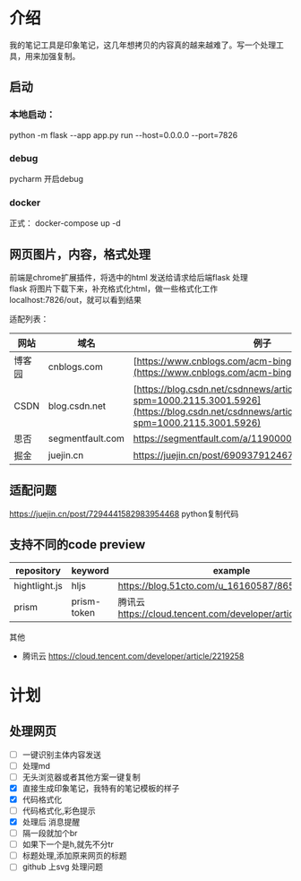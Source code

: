 # 介绍
我的笔记工具是印象笔记，这几年想拷贝的内容真的越来越难了。写一个处理工具，用来加强复制。

## 启动
### 本地启动：
python -m flask --app app.py run --host=0.0.0.0 --port=7826
### debug
pycharm 开启debug  
### docker
正式： docker-compose up -d

## 网页图片，内容，格式处理

前端是chrome扩展插件，将选中的html 发送给请求给后端flask 处理  
flask 将图片下载下来，补充格式化html，做一些格式化工作  
localhost:7826/out，就可以看到结果

适配列表：

| 网站   | 域名               | 例子                                                                                                                                                                   | 
|------|------------------|----------------------------------------------------------------------------------------------------------------------------------------------------------------------|
| 博客园  | cnblogs.com      | [https://www.cnblogs.com/acm-bingzi/p/svg.html](https://www.cnblogs.com/acm-bingzi/p/svg.html)                                                                       |
| CSDN | blog.csdn.net    | [https://blog.csdn.net/csdnnews/article/details/134566191?spm=1000.2115.3001.5926](https://blog.csdn.net/csdnnews/article/details/134566191?spm=1000.2115.3001.5926) |
| 思否   | segmentfault.com | https://segmentfault.com/a/1190000044421775                                                                                                                          |
| 掘金   | juejin.cn        | https://juejin.cn/post/6909379124679311368                                                                                                                           |
## 适配问题
https://juejin.cn/post/7294441582983954468  python复制代码

## 支持不同的code preview

| repository    | keyword     | example                                                 |
|---------------|-------------|---------------------------------------------------------|
| hightlight.js | hljs        | https://blog.51cto.com/u_16160587/8658288               |
| prism         | prism-token | 腾讯云 https://cloud.tencent.com/developer/article/2219258 |
其他
* 腾讯云 https://cloud.tencent.com/developer/article/2219258

# 计划

## 处理网页
- [ ] 一键识别主体内容发送
- [ ] 处理md
- [ ] 无头浏览器或者其他方案一键复制
- [x] 直接生成印象笔记，我特有的笔记模板的样子
- [x] 代码格式化
- [ ] 代码格式化,彩色提示
- [x] 处理后 消息提醒
- [ ] 隔一段就加个br 
- [ ] 如果下一个是h,就先不分tr
- [ ] 标题处理,添加原来网页的标题
- [ ] github 上svg 处理问题
